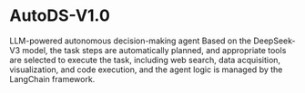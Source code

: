 # AutoDS-V1.0
LLM-powered autonomous decision-making agent Based on the DeepSeek-V3 model, the task steps are automatically planned, and appropriate tools are selected to execute the task, including web search, data acquisition, visualization, and code execution, and the agent logic is managed by the LangChain framework.
